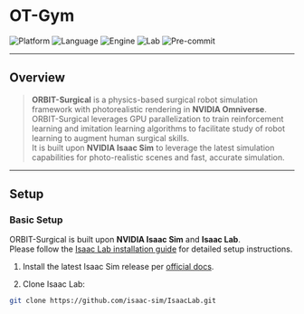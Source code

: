 # OT-Gym


![Platform](https://img.shields.io/badge/platform-Linux-blue)
![Language](https://img.shields.io/badge/language-Python-yellow)
![Engine](https://img.shields.io/badge/engine-IsaacSim-green)
![Lab](https://img.shields.io/badge/lab-IsaacLab-orange)
![Pre-commit](https://img.shields.io/badge/code%20style-pre--commit-brightgreen)

---

## Overview

> **ORBIT-Surgical** is a physics-based surgical robot simulation framework with photorealistic rendering in **NVIDIA Omniverse**.  
> ORBIT-Surgical leverages GPU parallelization to train reinforcement learning and imitation learning algorithms to facilitate study of robot learning to augment human surgical skills.  
> It is built upon **NVIDIA Isaac Sim** to leverage the latest simulation capabilities for photo-realistic scenes and fast, accurate simulation.

---

## Setup

### Basic Setup

ORBIT-Surgical is built upon **NVIDIA Isaac Sim** and **Isaac Lab**.  
Please follow the [Isaac Lab installation guide](https://github.com/NVIDIA-Omniverse/IsaacLab) for detailed setup instructions.

1. Install the latest Isaac Sim release per [official docs](https://docs.omniverse.nvidia.com/isaacsim/latest/index.html).

2. Clone Isaac Lab:

```bash
git clone https://github.com/isaac-sim/IsaacLab.git
